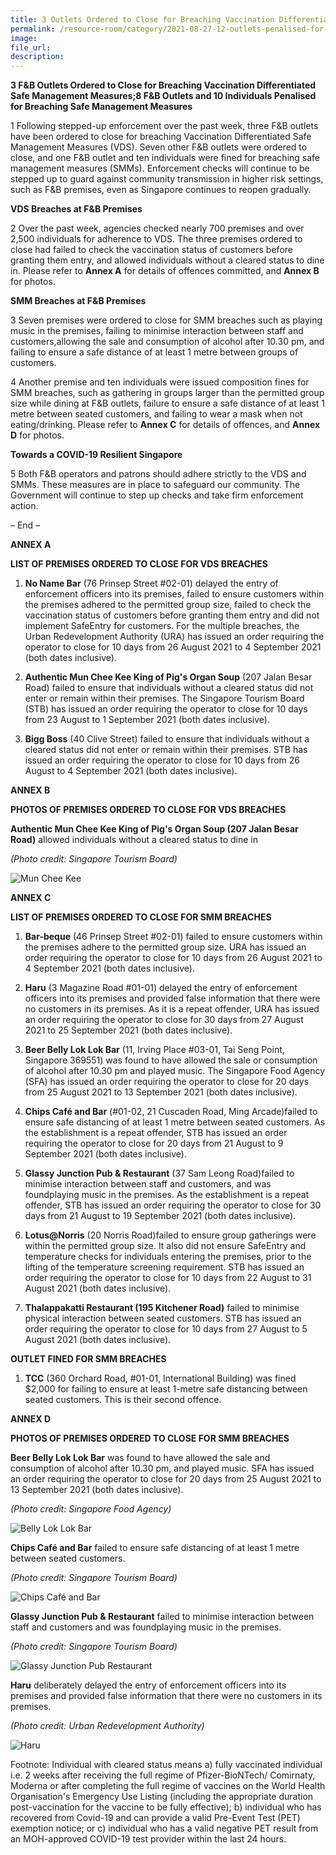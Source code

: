 ```yaml
---  
title: 3 Outlets Ordered to Close for Breaching Vaccination Differentiated Safe Management Measures; 8 Outlets and 10 Individuals Penalised for Breaching Safe Management Measures 
permalink: /resource-room/category/2021-08-27-12-outlets-penalised-for-breaching-measures/
image:  
file_url:  
description:  
---  
```


**3 F&amp;B Outlets Ordered to Close for Breaching Vaccination Differentiated Safe Management Measures;8 F&amp;B Outlets and 10 Individuals Penalised for Breaching Safe Management Measures**

1 Following stepped-up enforcement over the past week, three F&amp;B outlets have been ordered to close for breaching Vaccination Differentiated Safe Management Measures (VDS). Seven other F&amp;B outlets were ordered to close, and one F&amp;B outlet and ten individuals were fined for breaching safe management measures (SMMs). Enforcement checks will continue to be stepped up to guard against community transmission in higher risk settings, such as F&amp;B premises, even as Singapore continues to reopen gradually.

**VDS Breaches at F&amp;B Premises**

2 Over the past week, agencies checked nearly 700 premises and over 2,500 individuals for adherence to VDS. The three premises ordered to close had failed to check the vaccination status of customers before granting them entry, and allowed individuals without a cleared status
 to dine in. Please refer to **Annex A** for details of offences committed, and **Annex B** for photos.

**SMM Breaches at F&amp;B Premises**

3 Seven premises were ordered to close for SMM breaches such as playing music in the premises, failing to minimise interaction between staff and customers,allowing the sale and consumption of alcohol after 10.30 pm, and failing to ensure a safe distance of at least 1 metre between groups of customers.

4 Another premise and ten individuals were issued composition fines for SMM breaches, such as gathering in groups larger than the permitted group size while dining at F&amp;B outlets, failure to ensure a safe distance of at least 1 metre between seated customers, and failing to wear a mask when not eating/drinking. Please refer to **Annex C** for details of offences, and **Annex D** for photos.

**Towards a COVID-19 Resilient Singapore**

5 Both F&amp;B operators and patrons should adhere strictly to the VDS and SMMs. These measures are in place to safeguard our community. The Government will continue to step up checks and take firm enforcement action.

– End –


**ANNEX A**

**LIST OF PREMISES ORDERED TO CLOSE FOR VDS BREACHES**

1. **No Name Bar** (76 Prinsep Street #02-01) delayed the entry of enforcement officers into its premises, failed to ensure customers within the premises adhered to the permitted group size, failed to check the vaccination status of customers before granting them entry and did not implement SafeEntry for customers. For the multiple breaches, the Urban Redevelopment Authority (URA) has issued an order requiring the operator to close for 10 days from 26 August 2021 to 4 September 2021 (both dates inclusive).

1. **Authentic Mun Chee Kee King of Pig&#39;s Organ Soup** (207 Jalan Besar Road) failed to ensure that individuals without a cleared status did not enter or remain within their premises. The Singapore Tourism Board (STB) has issued an order requiring the operator to close for 10 days from 23 August to 1 September 2021 (both dates inclusive).

1. **Bigg Boss** (40 Clive Street) failed to ensure that individuals without a cleared status did not enter or remain within their premises. STB has issued an order requiring the operator to close for 10 days from 26 August to 4 September 2021 (both dates inclusive).

**ANNEX B**

**PHOTOS OF PREMISES ORDERED TO CLOSE FOR VDS BREACHES**

**Authentic Mun Chee Kee King of Pig&#39;s Organ Soup (207 Jalan Besar Road)** allowed individuals without a cleared status to dine in

_(Photo credit: Singapore Tourism Board)_

![Mun Chee Kee](https://user-images.githubusercontent.com/76760384/131106940-c3b764d9-9e09-4406-8c98-5735f90f417d.jpg)


**ANNEX C**

**LIST OF PREMISES ORDERED TO CLOSE FOR SMM BREACHES**

1. **Bar-beque** (46 Prinsep Street #02-01) failed to ensure customers within the premises adhere to the permitted group size. URA has issued an order requiring the operator to close for 10 days from 26 August 2021 to 4 September 2021 (both dates inclusive).

1. **Haru** (3 Magazine Road #01-01) delayed the entry of enforcement officers into its premises and provided false information that there were no customers in its premises. As it is a repeat offender, URA has issued an order requiring the operator to close for 30 days from 27 August 2021 to 25 September 2021 (both dates inclusive).

1. **Beer Belly Lok Lok Bar** (11, Irving Place #03-01, Tai Seng Point, Singapore 369551) was found to have allowed the sale or consumption of alcohol after 10.30 pm and played music. The Singapore Food Agency (SFA) has issued an order requiring the operator to close for 20 days from 25 August 2021 to 13 September 2021 (both dates inclusive).

1. **Chips Café and Bar** (#01-02, 21 Cuscaden Road, Ming Arcade)failed to ensure safe distancing of at least 1 metre between seated customers. As the establishment is a repeat offender, STB has issued an order requiring the operator to close for 20 days from 21 August to 9 September 2021 (both dates inclusive).

1. **Glassy Junction Pub &amp; Restaurant** (37 Sam Leong Road)failed to minimise interaction between staff and customers, and was foundplaying music in the premises. As the establishment is a repeat offender, STB has issued an order requiring the operator to close for 30 days from 21 August to 19 September 2021 (both dates inclusive).

1. **Lotus@Norris** (20 Norris Road)failed to ensure group gatherings were within the permitted group size. It also did not ensure SafeEntry and temperature checks for individuals entering the premises, prior to the lifting of the temperature screening requirement. STB has issued an order requiring the operator to close for 10 days from 22 August to 31 August 2021 (both dates inclusive).

1. **Thalappakatti Restaurant (195 Kitchener Road)** failed to minimise physical interaction between seated customers. STB has issued an order requiring the operator to close for 10 days from 27 August to 5 August 2021 (both dates inclusive).

**OUTLET FINED FOR SMM BREACHES**

1. **TCC** (360 Orchard Road, #01-01, International Building) was fined $2,000 for failing to ensure at least 1-metre safe distancing between seated customers. This is their second offence.

**ANNEX D**

**PHOTOS OF PREMISES ORDERED TO CLOSE FOR SMM BREACHES**

**Beer Belly Lok Lok Bar** was found to have allowed the sale and consumption of alcohol after 10.30 pm, and played music. SFA has issued an order requiring the operator to close for 20 days from 25 August 2021 to 13 September 2021 (both dates inclusive).

_(Photo credit: Singapore Food Agency)_

![Belly Lok Lok Bar](https://user-images.githubusercontent.com/76760384/131106988-da1a5245-c87e-4252-a288-e3bfa00e20a5.jpg)


**Chips Café and Bar** failed to ensure safe distancing of at least 1 metre between seated customers.

_(Photo credit: Singapore Tourism Board)_

![Chips Café and Bar](https://user-images.githubusercontent.com/76760384/131107018-e2a62df2-8785-4ec7-bd75-eab7e3c8cb70.jpg)


**Glassy Junction Pub &amp; Restaurant** failed to minimise interaction between staff and customers and was foundplaying music in the premises.

_(Photo credit: Singapore Tourism Board)_

![Glassy Junction Pub   Restaurant](https://user-images.githubusercontent.com/76760384/131107043-0463956e-828e-4d2f-a5b5-fed0d28cbc05.jpg)


**Haru** deliberately delayed the entry of enforcement officers into its premises and provided false information that there were no customers in its premises.

_(Photo credit: Urban Redevelopment Authority)_

![Haru](https://user-images.githubusercontent.com/76760384/131107067-8247c5f5-2711-41d5-8822-72561440a832.jpg)


Footnote: Individual with cleared status means a) fully vaccinated individual i.e. 2 weeks after receiving the full regime of Pfizer-BioNTech/ Comirnaty, Moderna or after completing the full regime of vaccines on the World Health Organisation&#39;s Emergency Use Listing (including the appropriate duration post-vaccination for the vaccine to be fully effective); b) individual who has recovered from Covid-19 and can provide a valid Pre-Event Test (PET) exemption notice; or c) individual who has a valid negative PET result from an MOH-approved COVID-19 test provider within the last 24 hours.
